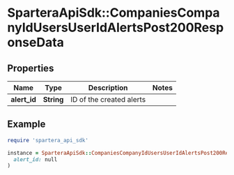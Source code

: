 # SparteraApiSdk::CompaniesCompanyIdUsersUserIdAlertsPost200ResponseData

## Properties

| Name | Type | Description | Notes |
| ---- | ---- | ----------- | ----- |
| **alert_id** | **String** | ID of the created alerts |  |

## Example

```ruby
require 'spartera_api_sdk'

instance = SparteraApiSdk::CompaniesCompanyIdUsersUserIdAlertsPost200ResponseData.new(
  alert_id: null
)
```

